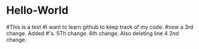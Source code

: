 # Hello-World
#This is a  test
#I want to learn github  to keep track of my code.
#now a 3rd change. Added #'s.
5Th change. 
6th change. Also deleting line 4 2nd change.
